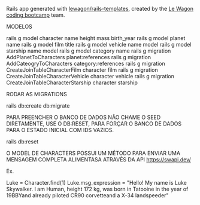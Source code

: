 Rails app generated with [lewagon/rails-templates](https://github.com/lewagon/rails-templates), created by the [Le Wagon coding bootcamp](https://www.lewagon.com) team.

MODELOS

rails g model character name height mass birth_year
rails g model planet name rails g model film title
rails g model vehicle name model 
rails g model starship name model 
rails g model category name 
rails g migration AddPlanetToCharacters planet:references 
rails g migration AddCateogryToCharacters category:references
rails g migration CreateJoinTableCharacterFilm character film 
rails g migration CreateJoinTableCharacterVehicle character vehicle 
rails g migration CreateJoinTableCharacterStarship character starship

RODAR AS MIGRATIONS

rails db:create db:migrate

PARA PREENCHER O BANCO DE DADOS NÃO CHAME O SEED DIRETAMENTE, USE O DB:RESET, PARA FORÇAR O BANCO DE DADOS PARA O ESTADO INICIAL COM IDS VAZIOS.

rails db:reset

O MODEL DE CHARACTERS POSSUI UM MÉTODO PARA ENVIAR UMA MENSAGEM COMPLETA ALIMENTASA ATRAVÈS DA API https://swapi.dev/

Ex.

Luke = Character.find(1) Luke.msg_expression = "Hello! My name is Luke Skywalker. I am Human, height 172 kg, was born in Tatooine in the year of 19BBYand already piloted CR90 corvetteand a X-34 landspeeder"
